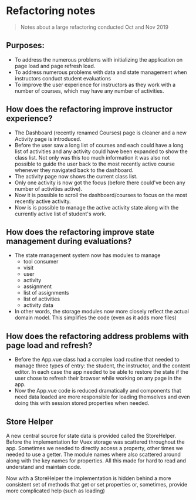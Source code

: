 # Refactoring notes

> Notes about a large refactoring conducted Oct and Nov 2019

## Purposes: 
- To address the numerous problems with initializing the application on page load and page refresh load.
- To address numerous problems with data and state management when instructors conduct student evaluations
- To improve the user experience for instructors as they work with a number of courses, which may have any
number of activities.


## How does the refactoring improve instructor experience?
- The Dashboard (recently renamed Courses) page is cleaner and a new Activity page is introduced.
- Before the user saw a long list of courses and each could have a long list of activities and any activity
could have been expanded to show the class list.  Not only was this too much information it was also not
possible to guide the user back to the most recently active course whenever they navigated back to the dashboard.
- The activity page now shows the current class list.
- Only one activity is now got the focus (before there could've been any number of activities active).
- Now it is possible to scroll the dashboard/courses to focus on the most recently active activity.
- Now is is possible to manage the active activity state along with the currently active list of student's work.

## How does the refactoring improve state management during evaluations?
- The state management system now has modules to manage 
  - tool consumer
  - visit 
  - user
  - activity
  - assignment
  - list of assignments
  - list of activities
  - activity data
- In other words, the storage modules now more closely reflect the actual domain model.  This simplifies the code 
(even as it adds more files) 

## How does the refactoring address problems with page load and refresh?
- Before the App.vue class had a complex load routine that needed to manage three types of entry: the student, the instructor,
and the content editor.  In each case the app needed to be able to restore the state if the user chose to refresh their
browser while working on any page in the app.
- Now the App.vue code is reduced dramatically and components that need data loaded are more responsible for loading themselves
and even doing this with session stored properties when needed.

## Store Helper 

A new central source for state data is provided called the StoreHelper.  Before the implementation for Vuex storage was
scattered throughout the app. Sometimes we needed to directly access a property, other times we needed to use a getter.
The module names where also scattered around along with the key names for properties.  All this made for hard to read
and understand and maintain code. 

Now with a StoreHelper the implementation is hidden behind a more consistent set of methods that get or set properties or, 
sometimes, provide more complicated help (such as loading)